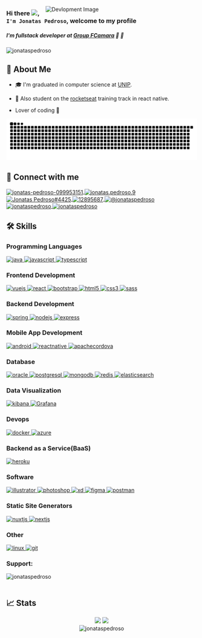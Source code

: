 <img src="https://media3.giphy.com/media/L8K62iTDkzGX6/giphy.gif" min-width="200px" max-width="250px" width="400px"
    align="right" alt="Devlopment Image">

### Hi there <img src="https://media.giphy.com/media/hvRJCLFzcasrR4ia7z/giphy.gif" width="25px">, `I'm Jonatas Pedroso`, welcome to my profile
##### I'm fullstack developer at [Group FCamara](https://fcamara.com.br/) :rocket: :orange:

<p align="left"> <img
        src="https://komarev.com/ghpvc/?username=jonataspedroso&label=Profile%20views&color=0e75b6&style=flat"
        alt="jonataspedroso" /> </p>

## 🚀 About Me
- :mortar_board: I'm graduated in computer science at [UNIP](https://unip.br/presencial).
- :rocket: Also student on the [rocketseat](https://app.rocketseat.com.br/me/jonatas-pedroso-1566550929) training track in react native.

- Lover of coding :exploding_head:

![Snake animation](https://github.com/jonataspedroso/jonataspedroso/blob/output/github-contribution-grid-snake.svg)

## 🔗 Connect with me
<p align="left">
	<a href="https://linkedin.com/in/jonatas-pedroso-099953151" target="blank">
        <img align="center"
            src="https://img.shields.io/badge/LinkedIn-0077B5?style=for-the-badge&logo=linkedin&logoColor=white"
            alt="jonatas-pedroso-099953151"/>
    </a>
	<a href="https://fb.com/jonatas.pedroso.9" target="blank">
        <img align="center"
            src="https://img.shields.io/badge/Facebook-1877F2?style=for-the-badge&logo=facebook&logoColor=white"
            alt="jonatas.pedroso.9" />
    </a>
	<a href="https://discord.gg/Jonatas Pedroso#4425" target="blank">
        <img align="center"
            src="https://img.shields.io/badge/Discord-7289DA?style=for-the-badge&logo=discord&logoColor=white"
            alt="Jonatas Pedroso#4425"/>
    </a>
    <a href="https://stackoverflow.com/users/12895687" target="blank">
        <img align="center"
            src="https://img.shields.io/badge/Stack_Overflow-FE7A16?style=for-the-badge&logo=stack-overflow&logoColor=white"
            alt="12895687"/>
    </a>
	<a href="https://medium.com/@jonataspedroso" target="blank">
        <img align="center"
            src="https://img.shields.io/badge/Medium-12100E?style=for-the-badge&logo=medium&logoColor=white"
            alt="@jonataspedroso" />
    </a>
    <a href="https://dev.to/jonataspedroso" target="blank">
        <img align="center" src="https://img.shields.io/badge/dev.to-0A0A0A?style=for-the-badge&logo=dev-dot-to&logoColor=white"
            alt="jonataspedroso"/>
    </a>
	<a href="https://codepen.io/jonataspedroso" target="blank">
        <img align="center"
            src="https://img.shields.io/badge/Codepen-000000?style=for-the-badge&logo=codepen&logoColor=white"
            alt="jonataspedroso" />
    </a>
</p>


## 🛠️ Skills
### Programming Languages
<p align="left">
	<a href="https://www.java.com" target="_blank">
        <img src="https://img.shields.io/badge/Java-ED8B00?style=for-the-badge&logo=java&logoColor=white" alt="java"/>
    </a>
	<a href="https://developer.mozilla.org/en-US/docs/Web/JavaScript" target="_blank">
        <img src="https://img.shields.io/badge/JavaScript-F7DF1E?style=for-the-badge&logo=javascript&logoColor=black" alt="javascript" />
    </a>
	<a href="https://www.typescriptlang.org/" target="_blank">
        <img src="https://img.shields.io/badge/TypeScript-007ACC?style=for-the-badge&logo=typescript&logoColor=white" alt="typescript"/>
    </a>
</p>

### Frontend Development
<p align="left">
	<a href="https://vuejs.org/" target="_blank">
        <img src="https://img.shields.io/badge/Vue.js-35495E?style=for-the-badge&logo=vue-dot-js&logoColor=4FC08D" alt="vuejs" />
    </a>
	<a href="https://reactjs.org/" target="_blank">
        <img src="https://img.shields.io/badge/React-20232A?style=for-the-badge&logo=react&logoColor=61DAFB"
            alt="react" />
    </a>
	<a href="https://getbootstrap.com" target="_blank">
        <img src="https://img.shields.io/badge/Bootstrap-563D7C?style=for-the-badge&logo=bootstrap&logoColor=white"
            alt="bootstrap" />
    </a>
	<a href="https://www.w3.org/html/" target="_blank">
        <img src="https://img.shields.io/badge/HTML5-E34F26?style=for-the-badge&logo=html5&logoColor=white"
            alt="html5" />
    </a>
	<a href="https://www.w3schools.com/css/" target="_blank">
        <img src="https://img.shields.io/badge/CSS3-1572B6?style=for-the-badge&logo=css3&logoColor=white"
            alt="css3" />
    </a>
	<a href="https://sass-lang.com" target="_blank">
        <img src="https://img.shields.io/badge/Sass-CC6699?style=for-the-badge&logo=sass&logoColor=white" alt="sass" />
    </a>
</p>

### Backend Development
<p align="left">
	<a href="https://spring.io/" target="_blank">
        <img src="https://img.shields.io/badge/Spring-6DB33F?style=for-the-badge&logo=spring&logoColor=white" alt="spring"/>
    </a>
	<a href="https://nodejs.org" target="_blank">
        <img src="https://img.shields.io/badge/Node.js-43853D?style=for-the-badge&logo=node-dot-js&logoColor=white" alt="nodejs" />
    </a>
	<a href="https://expressjs.com" target="_blank">
        <img src="https://img.shields.io/badge/Express.js-000000?style=for-the-badge&logo=express&logoColor=white" alt="express" />
    </a>
</p>

### Mobile App Development
<p align="left">
	<a href="https://developer.android.com" target="_blank">
        <img src="https://img.shields.io/badge/Android-3DDC84?style=for-the-badge&logo=android&logoColor=white" alt="android"/>
    </a>
	<a href="https://reactnative.dev/" target="_blank">
        <img src="https://img.shields.io/badge/React_Native-20232A?style=for-the-badge&logo=react&logoColor=61DAFB" alt="reactnative"/>
    </a>
	<a href="https://cordova.apache.org/" target="_blank">
        <img src="https://img.shields.io/badge/Cordova-35434F?style=for-the-badge&logo=apache-cordova&logoColor=E8E8E8" alt="apachecordova" />
    </a>
</p>

### Database
<p align="left">
	<a href="https://www.oracle.com/" target="_blank">
        <img src="https://img.shields.io/badge/Oracle-F80000?style=for-the-badge&logo=oracle&logoColor=black" alt="oracle" />
    </a>
	<a href="https://www.postgresql.org" target="_blank">
        <img src="https://img.shields.io/badge/PostgreSQL-316192?style=for-the-badge&logo=postgresql&logoColor=white" alt="postgresql" />
    </a>
	<a href="https://www.mongodb.com/" target="_blank">
        <img src="https://img.shields.io/badge/MongoDB-4EA94B?style=for-the-badge&logo=mongodb&logoColor=white" alt="mongodb" />
    </a>
	<a href="https://redis.io" target="_blank">
        <img src="https://img.shields.io/badge/redis-%23DD0031.svg?&style=for-the-badge&logo=redis&logoColor=white" alt="redis" />
    </a>
	<a href="https://www.elastic.co" target="_blank">
        <img src="https://img.shields.io/badge/Elastic_Search-005571?style=for-the-badge&logo=elasticsearch&logoColor=white" alt="elasticsearch" />
    </a>
</p>

### Data Visualization
<p align="left">
	<a href="https://www.elastic.co/kibana" target="_blank">
        <img src="https://img.shields.io/badge/Kibana-005571?style=for-the-badge&logo=kibana&logoColor=white" alt="kibana" />
    </a>
	<a href="https://grafana.com" target="_blank">
        <img src="https://img.shields.io/badge/Grafana-F46800?style=for-the-badge&logo=grafana&logoColor=white" alt="Grafana" />
    </a>
</p>

### Devops
<p align="left">
	<a href="https://www.docker.com/" target="_blank">
        <img src="https://img.shields.io/badge/Docker-2CA5E0?style=for-the-badge&logo=docker&logoColor=white" alt="docker" />
    </a>
	<a href="https://azure.microsoft.com/en-in/" target="_blank">
        <img src="https://img.shields.io/badge/microsoft%20azure-0089D6?style=for-the-badge&logo=microsoft-azure&logoColor=white" alt="azure" />
    </a>
</p>

### Backend as a Service(BaaS)
<p align="left">
	<a href="https://heroku.com" target="_blank">
        <img src="https://img.shields.io/badge/Heroku-430098?style=for-the-badge&logo=heroku&logoColor=white" alt="heroku" />
    </a>
</p>

### Software
<p align="left">
	<a href="https://www.adobe.com/in/products/illustrator.html" target="\_blank">
        <img src="https://img.shields.io/badge/Adobe%20Illustrator-FF9A00?style=for-the-badge&logo=adobe%20illustrator&logoColor=white" alt="illustrator" />
    </a>
	<a href="https://www.photoshop.com/en" target="\_blank">
        <img src="https://img.shields.io/badge/Adobe%20Photoshop-31A8FF?style=for-the-badge&logo=Adobe%20Photoshop&logoColor=black"
            alt="photoshop"/>
    </a>
	<a href="https://www.adobe.com/products/xd.html" target="\_blank">
        <img src="https://img.shields.io/badge/Adobe%20XD-FF61F6?style=for-the-badge&logo=Adobe%20XD&logoColor=white" alt="xd"/>
    </a>
	<a href="https://www.figma.com/" target="\_blank">
        <img src="https://img.shields.io/badge/Figma-F24E1E?style=for-the-badge&logo=figma&logoColor=white" alt="figma" />
    </a>
	<a href="https://postman.com" target="\_blank">
        <img src="https://img.shields.io/badge/Postman-FF6C37?style=for-the-badge&logo=Postman&logoColor=white" alt="postman" />
    </a>
</p>

### Static Site Generators
<p align="left">
	<a href="https://nuxtjs.org/" target="\_blank">
        <img src="https://img.shields.io/badge/nuxt.js-00C58E?style=for-the-badge&logo=nuxt-dot-js&logoColor=white" alt="nuxtjs" />
    </a>
	 <a href="https://nextjs.org/" target="\_blank">
        <img src="https://img.shields.io/badge/next.js-000000?style=for-the-badge&logo=next-dot-js&logoColor=white" alt="nextjs" />
    </a>
</p>

### Other
<p align="left">
	<a href="https://www.linux.org/" target="\_blank">
        <img src="https://img.shields.io/badge/Linux-FCC624?style=for-the-badge&logo=linux&logoColor=black" alt="linux" />
    </a>
    <a href="https://git-scm.com/" target="\_blank">
        <img src="https://img.shields.io/badge/Git-F05032?style=for-the-badge&logo=git&logoColor=white" alt="git" />
    </a>
</p>


<h3 align="left">Support:</h3>
<p>
    <a href="https://www.buymeacoffee.com/jonataspedroso">
        <img align="left" src="https://img.shields.io/badge/Buy_Me_A_Coffee-FFDD00?style=for-the-badge&logo=buy-me-a-coffee&logoColor=black" alt="jonataspedroso" />
    </a>
</p>

<br>
<br>

## 📈 Stats
 <div align="center">
	<img height="180em" src="https://github-readme-stats.vercel.app/api?username=jonataspedroso&show_icons=true&theme=dracula&include_all_commits=true&count_private=true"/>
  	<img height="180em" src="https://github-readme-stats.vercel.app/api/top-langs/?username=jonataspedroso&layout=compact&langs_count=16&theme=dracula"/>
</div>

<div align="center">
    <img align="center" src="https://github-readme-stats.vercel.app/api/wakatime?username=JonatasPedroso&show_icons=true&theme=dracula" alt="jonataspedroso" />
</div>
